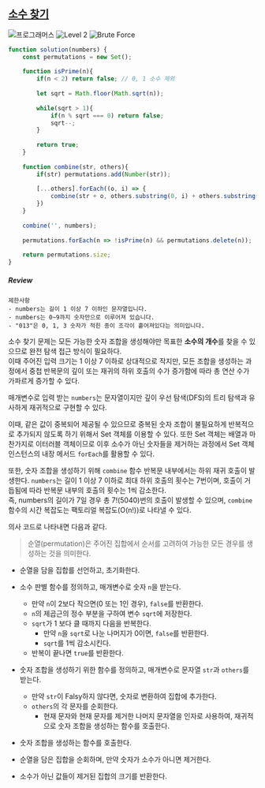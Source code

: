 ## [소수 찾기](https://school.programmers.co.kr/learn/courses/30/lessons/42839)

<img src="https://img.shields.io/badge/-프로그래머스-1e2a3c" alt="프로그래머스"/> <img src="https://img.shields.io/badge/-Level 2-green" alt="Level 2"/> <img src="https://img.shields.io/badge/-Brute Force-midnightblue" alt="Brute Force"/> 

```js
function solution(numbers) {
    const permutations = new Set();
    
    function isPrime(n){
        if(n < 2) return false; // 0, 1 소수 제외
        
        let sqrt = Math.floor(Math.sqrt(n));
        
        while(sqrt > 1){
            if(n % sqrt === 0) return false;
            sqrt--;
        }
        
        return true;
    }
    
    function combine(str, others){
        if(str) permutations.add(Number(str));
    
        [...others].forEach((o, i) => {
            combine(str + o, others.substring(0, i) + others.substring(i+1));
        })
    }
    
    combine('', numbers);
    
    permutations.forEach(n => !isPrime(n) && permutations.delete(n));
    
    return permutations.size;
}
```

##### Review 

```
제한사항
- numbers는 길이 1 이상 7 이하인 문자열입니다.
- numbers는 0~9까지 숫자만으로 이루어져 있습니다.
- "013"은 0, 1, 3 숫자가 적힌 종이 조각이 흩어져있다는 의미입니다.
```

소수 찾기 문제는 모든 가능한 숫자 조합을 생성해야만 목표한 **소수의 개수**를 찾을 수 있으므로 완전 탐색 접근 방식이 필요하다.  
이때 주어진 입력 크기는 1 이상 7 이하로 상대적으로 작지만, 모든 조합을 생성하는 과정에서 중첩 반복문의 깊이 또는 재귀의 하위 호출의 수가 증가함에 따라 총 연산 수가 가파르게 증가할 수 있다. 

매개변수로 입력 받는 `numbers`는 문자열이지만 깊이 우선 탐색(DFS)의 트리 탐색과 유사하게 재귀적으로 구현할 수 있다. 

이때, 같은 값이 중복되어 제공될 수 있으므로 중복된 숫자 조합이 불필요하게 반복적으로 추가되지 않도록 하기 위해서 Set 객체를 이용할 수 있다. 또한 Set 객체는 배열과 마찬가지로 이터러블 객체이므로 이후 소수가 아닌 숫자들을 제거하는 과정에서 Set 객체 인스턴스의 내장 메서드 `forEach`를 활용할 수 있다. 

또한, 숫자 조합을 생성하기 위해 `combine` 함수 반복문 내부에서는 하위 재귀 호출이 발생한다. `numbers`는 길이 1 이상 7 이하로 최대 하위 호출의 횟수는 7번이며, 호출이 거듭됨에 따라 반복문 내부의 호출의 횟수는 1씩 감소한다.   
즉, numbers의 길이가 7일 경우 총 7!(5040)번의 호출이 발생할 수 있으며, `combine` 함수의 시간 복잡도는 팩토리얼 복잡도(O(n!))로 나타낼 수 있다. 

의사 코드로 나타내면 다음과 같다. 

> 순열(permutation)은 주어진 집합에서 순서를 고려하여 가능한 모든 경우를 생성하는 것을 의미한다.

- 순열을 담을 집합를 선언하고, 초기화한다. 
- 소수 판별 함수를 정의하고, 매개변수로 숫자 `n`을 받는다.
    - 만약 `n`이 2보다 작으면(0 또는 1인 경우), `false`를 반환한다. 
    - `n`의 제곱근의 정수 부분을 구하여 변수 `sqrt`에 저장한다.
    - `sqrt`가 1 보다 클 때까지 다음을 반복한다.
        - 만약 `n`을 `sqrt`로 나눈 나머지가 0이면, `false`를 반환한다. 
        - `sqrt`를 1씩 감소시킨다.
    - 반복이 끝나면 `true`를 반환한다. 

- 숫자 조합을 생성하기 위한 함수를 정의하고, 매개변수로 문자열 `str`과 `others`를 받는다.
    - 만약 `str`이 Falsy하지 않다면, 숫자로 변환하여 집합에 추가한다.
    - `others`의 각 문자를 순회한다. 
        - 현재 문자와 현재 문자를 제거한 나머지 문자열을 인자로 사용하여, 재귀적으로 숫자 조합을 생성하는 함수를 호출한다.

- 숫자 조합을 생성하는 함수를 호출한다.
- 순열을 담은 집합을 순회하며, 만약 숫자가 소수가 아니면 제거한다. 
- 소수가 아닌 값들이 제거된 집합의 크기를 반환한다. 
